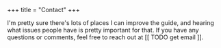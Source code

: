 +++
title = "Contact"
+++

I'm pretty sure there's lots of places I can improve the guide, and hearing what issues people have is pretty important for that. If you have any questions or comments, feel free to reach out at [[ TODO get email ]].
